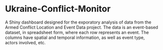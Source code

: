 # Ukraine-Conflict-Monitor
A Shiny dashboard designed for the exporatory analysis of data from the Armed Conflict Location and Event Data project. The data is an event-based dataset, in spreadsheet form, where each row represents an event. The columns have spatial and temporal information, as well as event type, actors involved, etc. 
